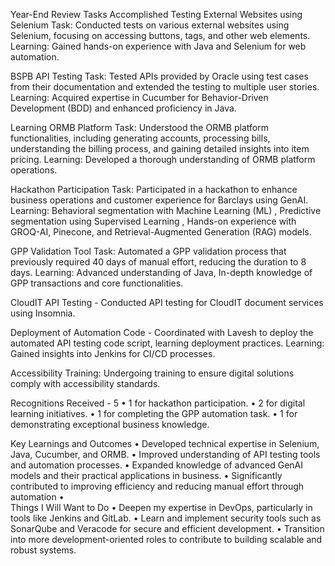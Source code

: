 Year-End Review
Tasks Accomplished
Testing External Websites using Selenium
Task: Conducted tests on various external websites using Selenium, focusing on accessing buttons, tags, and other web elements.
Learning: Gained hands-on experience with Java and Selenium for web automation.

BSPB API Testing
Task: Tested APIs provided by Oracle using test cases from their documentation and extended the testing to multiple user stories.
Learning: Acquired expertise in Cucumber for Behavior-Driven Development (BDD) and enhanced proficiency in Java.

Learning ORMB Platform
Task: Understood the ORMB platform functionalities, including generating accounts, processing bills, understanding the billing process, and gaining detailed insights into item pricing.
Learning: Developed a thorough understanding of ORMB platform operations.

Hackathon Participation
Task: Participated in a hackathon to enhance business operations and customer experience for Barclays using GenAI.
Learning: Behavioral segmentation with Machine Learning (ML) , Predictive segmentation using Supervised Learning , Hands-on experience with GROQ-AI, Pinecone, and Retrieval-Augmented Generation (RAG) models.

GPP Validation Tool
Task: Automated a GPP validation process that previously required 40 days of manual effort, reducing the duration to 8 days.
Learning: Advanced understanding of Java, In-depth knowledge of GPP transactions and core functionalities.

CloudIT API Testing - Conducted API testing for CloudIT document services using Insomnia.

Deployment of Automation Code - Coordinated with Lavesh to deploy the automated API testing code script, learning deployment practices.
Learning: Gained insights into Jenkins for CI/CD processes.

Accessibility Training: Undergoing training to ensure digital solutions comply with accessibility standards.

Recognitions Received - 5
•	1 for hackathon participation.
•	2 for digital learning initiatives.
•	1 for completing the GPP automation task.
•	1 for demonstrating exceptional business knowledge.

Key Learnings and Outcomes
•	Developed technical expertise in Selenium, Java, Cucumber, and ORMB.
•	Improved understanding of API testing tools and automation processes.
•	Expanded knowledge of advanced GenAI models and their practical applications in business.
•	Significantly contributed to improving efficiency and reducing manual effort through automation
•	
Things I Will Want to Do
•	Deepen my expertise in DevOps, particularly in tools like Jenkins and GitLab.
•	Learn and implement security tools such as SonarQube and Veracode for secure and efficient development.
•	Transition into more development-oriented roles to contribute to building scalable and robust systems.
